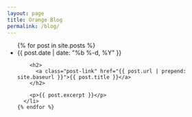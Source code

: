 ```yaml
---
layout: page
title: Orange Blog
permalink: /blog/
---
```


<div class="section">
  <ul class="post-list">
	{% for post in site.posts %}
	  <li>
		<span class="post-meta">{{ post.date | date: "%b %-d, %Y" }}</span>

		<h2>
		  <a class="post-link" href="{{ post.url | prepend: site.baseurl }}">{{ post.title }}</a>
		</h2>

		<p>{{ post.excerpt }}</p>
	  </li>
	{% endfor %}
  </ul>
</div>
